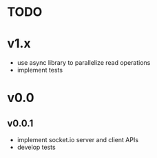 TODO
====

# v1.x

* use async library to parallelize read operations
* implement tests

# v0.0
## v0.0.1
* implement socket.io server and client APIs
* develop tests
